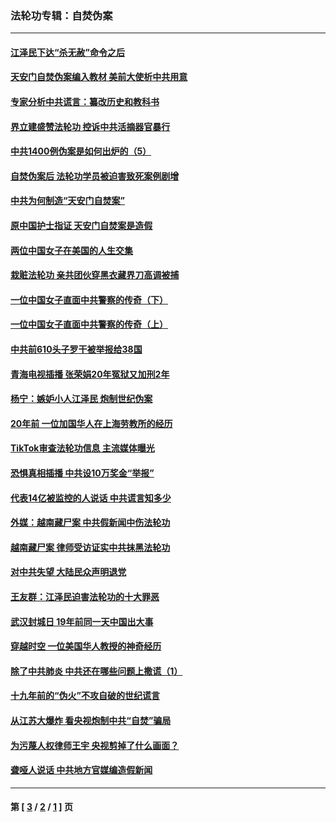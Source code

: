 ### 法轮功专辑：自焚伪案
---
#### [江泽民下达“杀无赦”命令之后](../../pages/nf5562/n13878084.md?02040430) 
#### [天安门自焚伪案编入教材 美前大使析中共用意](../../pages/nf5562/n13791932.md?02040430) 
#### [专家分析中共谎言：纂改历史和教科书](../../pages/nf5562/n13781542.md?02040430) 
#### [界立建盛赞法轮功 控诉中共活摘器官暴行](../../pages/nf5562/n13781971.md?02040430) 
#### [中共1400例伪案是如何出炉的（5）](../../pages/nf5562/n13226831.md?02040430) 
#### [自焚伪案后 法轮功学员被迫害致死案例剧增](../../pages/nf5562/n13190600.md?02040430) 
#### [中共为何制造“天安门自焚案”](../../pages/nf5562/n13183270.md?02040430) 
#### [原中国护士指证 天安门自焚案是造假](../../pages/nf5562/n13172289.md?02040430) 
#### [两位中国女子在美国的人生交集](../../pages/nf5562/n13156138.md?02040430) 
#### [栽赃法轮功 亲共团伙穿黑衣藏界刀高调被捕](../../pages/nf5562/n13073780.md?02040430) 
#### [一位中国女子直面中共警察的传奇（下）](../../pages/nf5562/n12989706.md?02040430) 
#### [一位中国女子直面中共警察的传奇（上）](../../pages/nf5562/n12985072.md?02040430) 
#### [中共前610头子罗干被举报给38国](../../pages/nf5562/n12975419.md?02040430) 
#### [青海电视插播 张荣娟20年冤狱又加刑2年](../../pages/nf5562/n12738166.md?02040430) 
#### [杨宁：嫉妒小人江泽民 炮制世纪伪案](../../pages/nf5562/n12724108.md?02040430) 
#### [20年前 一位加国华人在上海劳教所的经历](../../pages/nf5562/n12707932.md?02040430) 
#### [TikTok审查法轮功信息 主流媒体曝光](../../pages/nf5562/n12362336.md?02040430) 
#### [恐惧真相插播 中共设10万奖金“举报”](../../pages/nf5562/n12306396.md?02040430) 
#### [代表14亿被监控的人说话 中共谎言知多少](../../pages/nf5562/n12297484.md?02040430) 
#### [外媒：越南藏尸案 中共假新闻中伤法轮功](../../pages/nf5562/n12264411.md?02040430) 
#### [越南藏尸案 律师受访证实中共抹黑法轮功](../../pages/nf5562/n12261878.md?02040430) 
#### [对中共失望 大陆民众声明退党](../../pages/nf5562/n12187315.md?02040430) 
#### [王友群：江泽民迫害法轮功的十大罪恶](../../pages/nf5562/n12169074.md?02040430) 
#### [武汉封城日 19年前同一天中国出大事](../../pages/nf5562/n12150901.md?02040430) 
#### [穿越时空  一位美国华人教授的神奇经历](../../pages/nf5562/n12097460.md?02040430) 
#### [除了中共肺炎 中共还在哪些问题上撒谎（1）](../../pages/nf5562/n11955770.md?02040430) 
#### [十九年前的“伪火”不攻自破的世纪谎言](../../pages/nf5562/n11813238.md?02040430) 
#### [从江苏大爆炸 看央视炮制中共“自焚”骗局](../../pages/nf5562/n11140275.md?02040430) 
#### [为污蔑人权律师王宇 央视剪掉了什么画面？](../../pages/nf5562/n11130142.md?02040430) 
#### [聋哑人说话 中共地方官媒编造假新闻](../../pages/nf5562/n11006067.md?02040430) 

---
#### 第 [ [3](./3.md?02040430) / [2](./2.md?02040430) / [1](./1.md?02040430) ] 页
